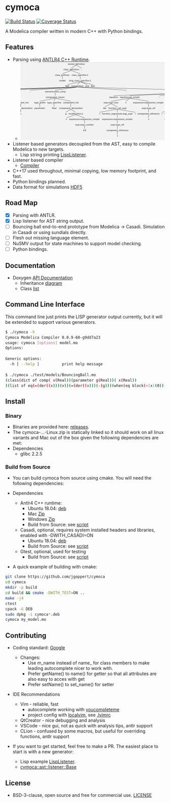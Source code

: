 # cymoca

[![Build Status](https://travis-ci.org/jgoppert/cymoca.svg?branch=master)](https://travis-ci.org/jgoppert/cymoca)
[![Coverage Status](https://coveralls.io/repos/github/jgoppert/cymoca/badge.svg?branch=master)](https://coveralls.io/github/jgoppert/cymoca?branch=master)

A Modelica compiler written in modern C++ with Python bindings.

## Features

* Parsing using [ANTLR4 C++ Runtime](https://github.com/antlr/antlr4/blob/master/doc/cpp-target.md).
  * <img src="doc/ast.png" alt="drawing" width="500px"/>
* Listener based generators decoupled from the AST, easy to compile Modelica to new targets.
  * Lisp string printing [LispListener](src/cymoca/ast/listener/lisp.h).
* Listener based compiler
  * [Compiler](src/cymoca/compiler.cc)
* C++17 used throughout, minimal copying, low memory footprint, and fast.
* Python bindings planned.
* Data format for simulations [HDF5](https://www.hdfgroup.org/)

## Road Map

* [x] Parsing with ANTLR.
* [x] Lisp listener for AST string output.
* [ ] Bouncing ball end-to-end prototype from Modelica -> Casadi. Simulation in Casadi or using sundials directly.
* [ ] Flesh out missing language element.
* [ ] NuSMV output for state machines to support model checking.
* [ ] Python bindings.

## Documentation

* Doxygen [API Documentation](https://jgoppert.github.io/cymoca/)
  * Inheritance [diagram](https://jgoppert.github.io/cymoca/inherits.html)
  * Class [list](https://jgoppert.github.io/cymoca/annotated.html)

## Command Line Interface

This command line just prints the LISP generator output currently, but it will be extended to support various generators.

```bash
$ ./cymoca -h
Cymoca Modelica Compiler 0.0.9-60-g9dd7a23
usage: cymoca [options] model.mo
Options:

Generic options:
  -h [ --help ]          print help message

$ ./cymoca ./test/models/BouncingBall.mo 
(class(dict of comp( v(Real))(parameter g(Real))( x(Real))
)(list of eq(=(der((x)))(v))(=(der((v)))(-(g)))(when(eq block(<(x)(0))(list of eq(=(v)(-(v))))))))
```

## Install

### Binary

* Binaries are provided here: [releases](https://github.com/jgoppert/cymoca/releases/latest).
* The cymoca-...-Linux.zip is statically linked so it should work on all linux variants and Mac out of the box given the
following dependencies are met:
* Dependencies
   * glibc 2.2.5

### Build from Source

* You can build cymoca from source using cmake. You will need the following dependencies:

* Dependencies
   * Antlr4 C++ runtime:
     * Ubuntu 18.04: [deb](https://github.com/jgoppert/antlr4/releases/download/4.7.1-cpack/LIBANTLR4-4.7.1-Linux.deb)
     * Mac [Zip](http://www.antlr.org/download/antlr4-cpp-runtime-4.7.1-macos.zip)
     * Windows [Zip](http://www.antlr.org/download/antlr4-cpp-runtime-4.7.1-vs2015.zip)
     * Build from Source: see [script](scripts/install_antlr.sh)
   * Casadi, optional, requires system installed headers and libraries, enabled with -DWITH_CASADI=ON
     * Ubuntu 18.04: [deb](https://github.com/jgoppert/casadi/releases/download/3.4.4-jmg/casadi-3.4.4-Linux.deb)
     * Build from Source: see [script](scripts/install_casadi.sh)
   * Gtest, optional, used for testing
     * Build from Source: see [script](scripts/install_googletest.sh)

* A quick example of building with cmake:
```bash
git clone https://github.com/jgoppert/cymoca
cd cymoca
mkdir -p build
cd build && cmake -DWITH_TEST=ON ..
make -j4
ctest
cpack -G DEB
sudo dpkg -i cymoca*.deb
cymoca my_model.mo
```

## Contributing

* Coding standard: [Google](https://google.github.io/styleguide/cppguide.html)
  * Changes:
     * Use m_name instead of name_ for class members to make leading autocomplete nicer to work with.
     * Prefer getName() to name() for getter so that all attributes are also easy to acces with get<TAB>
     * Prefer setName() to set_name() for setter

* IDE Recommendations
  * Vim - reliable, fast
    * autocomplete working with [youcompleteme](https://github.com/Valloric/YouCompleteMe)
    * project config with [localvim](https://github.com/embear/vim-localvimrc), see [.lvimrc](.lvimrc)
  * QtCreator - nice debugging and analysis
  * VSCode - nice gui, not as quick with analysis tips, antlr support
  * CLion - confused by some macros, but useful for overriding functions, antlr support

* If you want to get started, feel free to make a PR. The easiest place to start is with a new generator:
  * Lisp example [LispListener](src/cymoca/ast/listener/lisp.h).
  * [cymoca::ast::listener::Base](src/cymoca/ast/listener/listener.h)

## License

* BSD-3-clause, open source and free for commercial use. [LICENSE](LICENSE)
